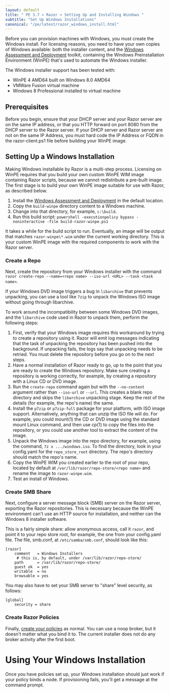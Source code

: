 ```yaml
---
layout: default
title: " PE 3.7 » Razor » Setting Up and Installing Windows "
subtitle: "Set Up Windows Installations"
canonical: "/pe/latest/razor_windows_install.html"
---
```


Before you can provision machines with Windows, you must create the Windows install. For licensing reasons, you need to have your own copies of Windows available: both the installer content, and the [Windows Assessment and Deployment](http://msdn.microsoft.com/en-us/library/windows/hardware/hh825486.aspx) toolkit, containing the Windows Preinstallation Environment (WinPE) that's used to automate the Windows installer.

The Windows installer support has been tested with:
 * WinPE 4 AMD64 built on Windows 8.0 AMD64
 * VMWare Fusion virtual machine
 * Windows 8 Professional installed to virtual machine

## Prerequisites

Before you begin, ensure that your DHCP server and your Razor server are on the same IP address, or that you HTTP forward on port 8080 from the DHCP server to the Razor server. If your DHCP server and Razor server are not on the same IP Address, you must hard code the IP Address or FQDN in the razor-client.ps1 file before building your WinPE image.

## Setting Up a Windows Installation

Making Windows installable by Razor is a multi-step process. Licensing on WinPE requires that you build your own custom WinPE WIM image containing Razor scripts, because we cannot redistribute a pre-built image.  The first stage is to build your own WinPE image suitable for use with Razor, as described below.

1. Install the [Windows Assessment and Deployment](http://msdn.microsoft.com/en-us/library/windows/hardware/hh825486.aspx) in the default location.
2. Copy the `build-winpe` directory content to a Windows machine.
3. Change into that directory, for example, `c:\build`.
4. Run this build script: `powershell -executionpolicy bypass -noninteractive -file build-razor-winpe.ps1`

It takes a while for the build script to run. Eventually, an image will be output that matches `razor-winpe\*.wim` under the current working directory.  This is your custom WinPE image with the required components to work with the Razor server.

### Create a Repo
Next, create the repository from your Windows installer with the command `razor create-repo --name=<repo name> --iso-url <URL> --task <task name>`.

If your Windows DVD image triggers a bug in `libarchive` that prevents unpacking, you can use a tool like `7zip` to unpack the Windows ISO image without going through libarchive.

To work around the incompatibility between some Windows DVD images, and the `libarchive` code used in Razor to unpack them, perform the following steps:

1. First, verify that your Windows image requires this workaround by trying to create a repository using it.
Razor will emit log messages indicating that the task of unpacking the repository has been pushed into the background. If unpacking fails, the logs say that unpacking needs to be retried. You must delete the repository before you go on to the next steps.
2. Have a normal installation of Razor ready to go, up to the point that you are ready to create the Windows repository. Make sure creating a repository is working correctly, for example, by creating a repository with a Linux CD or DVD image.
3. Run the `create-repo` command again but with the `--no-content` argument rather than `--iso-url` or `--url`. This creates a blank repo directory and skips the `libarchive` unpacking stage. Keep the rest of the details (for example, the repo's name) the same.
4. Install the `p7zip` or `p7zip-full` package for your platform, with ISO image support.
Alternatively, anything that can unzip the ISO file will do. For example, you could mount(1) the CD or DVD image using the standard mount Linux command, and then use cp(1) to copy the files into the repository, or you could use another tool to extract the content of the image.
5. Unpack the Windows image into the repo directory, for example, using the command, `7z x .../windows.iso`. To find the directory, look in your config.yaml for the `repo_store_root` directory. The repo's directory should match the repo's name.
6. Copy the WinPE WIM you created earlier to the root of your repo, located by default at `/var/lib/razor/repo-store/<repo name>` and rename the image to `razor-winpe.wim`.
7. Test an install of Windows.

### Create SMB Share

Next, configure a server message block (SMB) server on the Razor server, exporting the Razor repositories. This is necessary because the WinPE environment can't use an HTTP source for installation, and neither can the Windows 8 installer software.

This is a fairly simple share: allow anonymous access, call it `razor`, and point it to your repo store root, for example, the one from your config.yaml file. The file, smb.conf, at  `/etc/samba/smb.conf`, should look like this:


	[razor]
  		comment   = Windows Installers
 		 # this is, by default, under /var/lib/razor/repo-store/
  		path      = /var/lib/razor/repo-store/
  		guest ok  = yes
  		writable  = no
  		browsable = yes


You may also have to set your SMB server to "share" level security, as follows:

	[global]
  		security = share


### Create Razor Policies

Finally, [create your policies](./razor_using.html#create-policies) as normal.  You can use a noop broker, but it doesn't matter what you bind it to. The current installer does not do any broker activity after the first boot.

# Using Your Windows Installation

Once you have policies set up, your Windows installation should just work if your policy binds a node.  If provisioning fails, you'll get a message at the command prompt.
